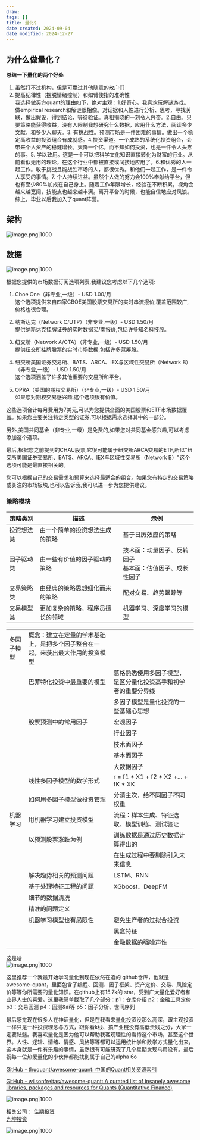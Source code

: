 ```yaml
---
draw:
tags: []
title: 量化$
date created: 2024-09-04
date modified: 2024-12-27
---
```


## 为什么做量化？

**总结一下量化的两个好处**
1. 虽然打不过机构，但是可赢过其他随意的散户们
2. 提高纪律性（摆脱情绪控制）和如臂使指的准确性  
我选择做买方quant的理由如下，绝对主观：1.好奇心。我喜欢玩解谜游戏。做empirical research和解谜很相像。对证据和人性进行分析、思考，寻找关联，做出假设，得到结论，等待验证。真相揭晓的一刻令人兴奋。2.自由。只要策略能获得收益，没有人限制我想研究什么数据，应用什么方法，阅读多少文献，和多少人聊天。3. 有挑战性。预测市场是一件困难的事情。做出一个稳定高收益的投资组合有成就感。4.投资渠道。一个成熟的系统化投资组合，会带来个人资产的稳健增长。天降一个亿，而不知如何投资，也是一件令人头疼的事。5. 学以致用。这是一个可以把科学文化知识直接转化为财富的行业。从前看似无用的理论，在这个行业中都被直接或间接地应用了。6.和优秀的人一起工作。敢于挑战且能战胜市场的人，都很优秀。和他们一起工作，是一件令人享受的事情。7. 个人持续进益。虽然个人做的努力会100%奉献给平台，但也有至少80%加成在自己身上。随着工作年限增长，经验在不断积累，视角会越来越宽阔，技能点也越来越丰满。离开平台的时候，也能自信地应对风浪。综上，毕业以后我加入了quant阵营。

## 架构

![image.png|1000](https://imagehosting4picgo.oss-cn-beijing.aliyuncs.com/imagehosting/fix-dir%2Fpicgo%2Fpicgo-clipboard-images%2F2024%2F10%2F06%2F15-20-53-e17330d52928ff85e0ca8ad78b842bfa-202410061520280-f99e54.png)

## 数据

![image.png|1000](https://imagehosting4picgo.oss-cn-beijing.aliyuncs.com/imagehosting/fix-dir%2Fpicgo%2Fpicgo-clipboard-images%2F2024%2F10%2F10%2F01-27-45-f975be83ab96bd0a975fd6f4af06a393-202410100127208-580e53.png)

根据您提供的市场数据订阅选项列表,我建议您考虑以下几个选项:

1. Cboe One（非专业,一级）- USD 1.00/月  
   这个选项提供来自四家CBOE美国股票交易所的实时串流报价,覆盖范围较广,价格也很合理。

2. 纳斯达克（Network C/UTP）（非专业,一级）- USD 1.50/月  
   提供纳斯达克挂牌证券的实时数据买/卖报价,包括许多知名科技股。

3. 纽交所（Network A/CTA）（非专业,一级）- USD 1.50/月  
   提供纽交所挂牌股票的实时市场数据,包括许多蓝筹股。

4. 纽交所美国证券交易所、BATS、ARCA、IEX与区域性交易所（Network B）（非专业,一级）- USD 1.50/月  
   这个选项涵盖了许多其他重要的交易所和平台。

5. OPRA（美国的期权交易所）（非专业,一级）- USD 1.50/月  
   如果您对期权交易感兴趣,这个选项很有价值。

这些选项合计每月费用为7美元,可以为您提供全面的美国股票和ETF市场数据覆盖。如果您主要关注特定类型的证券,可以根据需求选择其中的一部分。

另外,美国共同基金（非专业,一级）是免费的,如果您对共同基金感兴趣,可以考虑添加这个选项。

最后,根据您之前提到的CHAU股票,它很可能属于纽交所ARCA交易的ETF,所以"纽交所美国证券交易所、BATS、ARCA、IEX与区域性交易所（Network B）"这个选项可能是最直接相关的。

您可以根据自己的交易需求和预算来选择最适合的组合。如果您有特定的交易策略或关注的市场板块,也可以告诉我,我可以进一步为您提供建议。

### 策略模块

| 策略类别 | 描述 | 示例 |
|----------|------|------|
| 投资想法类 | 由一个简单的投资想法生成的策略 | 基于日历效应的策略 |
| 因子驱动类 | 由一些有价值的因子驱动的策略 | 技术面：动量因子、反转因子<br>基本面：估值因子、成长性因子 |
| 交易策略类 | 由经典的策略思想细化而来的策略 | 配对交易、趋势跟踪等 |
| 交易模型类 | 更加复杂的策略，程序员擅长的领域 | 机器学习、深度学习的模型 |

|       |                                         |                                       |
| ----- | --------------------------------------- | ------------------------------------- |
| 多因子模型 | 概念：建立在定量的学术基础上，是把多个因子整合在一起，来获出最大作用的投资模型 |                                       |
|       | 巴菲特化投资中最重要的模型                           | 葛格熟悉使用多因子模型，是区分量化投资高手和初学者的重要分界线       |
|       |                                         | 多因子模型是量化投资的一些基础心思想                    |
|       | 股票预测中的常用因子                              | 宏观因子                                  |
|       |                                         | 行业因子                                  |
|       |                                         | 技术面因子                                 |
|       |                                         | 基本面因子                                 |
|       |                                         | 大数据因子                                 |
|       | 线性多因子模型的数学形式                            | r = f1 * X1 + f2 * X2 +... + fK * XK |
|       | 如何用多因子模型做投资管理                           | 分清主次，给不同因子不同权重                        |
| 机器学习  | 用机器学习建立投资模型                             | 流程：样本生成、特征选取、模型训练、测试验证                |
|       | 以预测股票涨跌为例                               | 训练数据是通过历史数据计算得出的                      |
|       |                                         | 在生成过程中要剔除引入未来信息                       |
|       | 解决趋势相关的预测问题                             | LSTM、RNN                              |
|       | 基于处理特征工程的问题                             | XGboost、DeepFM                        |
|       | 细节的数据清洗                                 |                                       |
|       | 精准的问题定义                                 |                                       |
|       | 机器学习模型也有局限性                             | 避免生产者的过拟合投资                           |
|       |                                         | 黑盒特征                                  |
|       |                                         | 金融数据的强噪声性                             |

这是啥  
![image.png|1000](https://imagehosting4picgo.oss-cn-beijing.aliyuncs.com/imagehosting/fix-dir%2Fpicgo%2Fpicgo-clipboard-images%2F2024%2F09%2F26%2F15-19-52-736f106b86146b77a6362930fe896293-202409261519138-d1c7e3.png)

这里推荐一个我最开始学习量化到现在依然在追的 github仓库，他就是awesome-quant，里面包含了编程、回测、因子框架、资产定价、交易、风险定价等等你所需要的量化知识。在github上有15.7k的 star，受到广大量化爱好者和业界人士的喜爱。这里我简单截取了几个部分：p1：仓库介绍 p2：金融工具定价 p3：交易回测 p4：回测&ai等 p5：因子分析、世间序列

最后感觉现在很多人在神话量化，但是在我看来量化投资没那么高深，跟主观投资一样只是一种投资理念与方式，跟你看k线、搞产业链没有高低贵贱之分，大家一定要祛魅。我喜欢量化是因为他可以帮助我客观理性的看待这个市场，甚至这个世界。人性、逻辑、情绪、情感、风格等等都可以运用统计学和数学方式量化出来，这本身就是一件有乐趣的事情，虽然很有可能研究了几个星期发现鸟用没有。最后祝每一位热爱量化的小伙伴都能找到属于自己的alpha 6o

[GitHub - thuquant/awesome-quant: 中国的Quant相关资源索引](https://github.com/thuquant/awesome-quant)

[GitHub - wilsonfreitas/awesome-quant: A curated list of insanely awesome libraries, packages and resources for Quants (Quantitative Finance)](https://github.com/wilsonfreitas/awesome-quant)

![image.png|1000](https://imagehosting4picgo.oss-cn-beijing.aliyuncs.com/imagehosting/fix-dir%2Fpicgo%2Fpicgo-clipboard-images%2F2024%2F08%2F29%2F21-10-16-4719cf9287e817cabdca188bcf495f4e-202408292110168-a69463.png)

相关公司：
[佳期投资](佳期投资.md)  
[九坤投资](九坤投资)

![image.png|1000](https://imagehosting4picgo.oss-cn-beijing.aliyuncs.com/imagehosting/fix-dir%2Fpicgo%2Fpicgo-clipboard-images%2F2024%2F07%2F13%2F19-09-49-b903b63c129c36daa6f7e10643a7ed6e-20240713190949-48f485.png)
